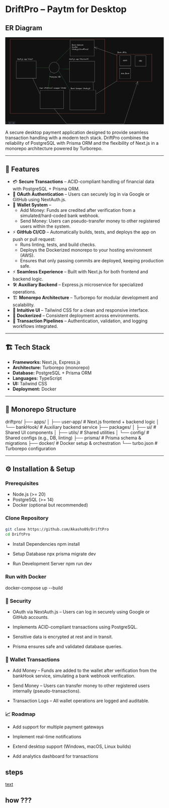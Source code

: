 # DriftPro – Paytm for Desktop

## ER Diagram
![alt text](image.png)


A secure desktop payment application designed to provide seamless transaction handling with a modern tech stack. DriftPro combines the reliability of PostgreSQL with Prisma ORM and the flexibility of Next.js in a monorepo architecture powered by Turborepo.

---

## 🚀 Features
- 💳 **Secure Transactions** – ACID-compliant handling of financial data with PostgreSQL + Prisma ORM. 
- 🔐 **OAuth Authentication** – Users can securely log in via Google or GitHub using NextAuth.js.
- 💸 **Wallet System** –
    - Add Money: Funds are credited after verification from a simulated/hard-coded bank webhook.
    - Send Money: Users can pseudo-transfer money to other registered users within the system.
- ⚡ **GitHub CI/CD** – Automatically builds, tests, and deploys the app on push or pull request:
    - Runs linting, tests, and build checks.
    - Deploys the Dockerized monorepo to your hosting environment (AWS).
    - Ensures that only passing commits are deployed, keeping production safe.
- ⚡ **Seamless Experience** – Built with Next.js for both frontend and backend logic.  
- 🛠 **Auxiliary Backend** – Express.js microservice for specialized operations.  
- 🏗 **Monorepo Architecture** – Turborepo for modular development and scalability.  
- 🎨 **Intuitive UI** – Tailwind CSS for a clean and responsive interface.  
- 🐳 **Dockerized** – Consistent deployment across environments.  
- 📜 **Transaction Pipelines** – Authentication, validation, and logging workflows integrated. 
 
---

## 🏗 Tech Stack
- **Frameworks:** Next.js, Express.js  
- **Architecture:** Turborepo (monorepo)  
- **Database:** PostgreSQL + Prisma ORM  
- **Languages:** TypeScript  
- **UI:** Tailwind CSS  
- **Deployment:** Docker  

---

## 📂 Monorepo Structure

driftpro/
├── apps/
│   ├── user-app/        # Next.js frontend + backend logic
│   └── bankHook/    # Auxiliary backend service
├── packages/
│   ├── ui/                 # Shared UI components
│   ├── utils/              # Shared utilities
│   └── config/             # Shared configs (e.g., DB, linting)
├── prisma/                 # Prisma schema & migrations
├── docker/                 # Docker setup & orchestration
└── turbo.json              # Turborepo configuration


---

## ⚙️ Installation & Setup
### Prerequisites
- Node.js (>= 20)  
- PostgreSQL (>= 14)  
- Docker (optional but recommended)

### Clone Repository
```bash
git clone https://github.com/Akasho09/DriftPro
cd DriftPro
```

- Install Dependencies
npm install

- Setup Database
npx prisma migrate dev

- Run Development Server
npm run dev

### Run with Docker

docker-compose up --build


### 🔐 Security
- OAuth via NextAuth.js – Users can log in securely using Google or GitHub accounts.

- Implements ACID-compliant transactions using PostgreSQL.

- Sensitive data is encrypted at rest and in transit.

- Prisma ensures safe and validated database queries.

### 💸 Wallet Transactions

- Add Money – Funds are added to the wallet after verification from the bankHook service, simulating a bank webhook verification.

- Send Money – Users can transfer money to other registered users internally (pseudo-transactions).

- Transaction Logs – All wallet operations are logged and auditable.


### 📈 Roadmap

-  Add support for multiple payment gateways

-  Implement real-time notifications

-  Extend desktop support (Windows, macOS, Linux builds)

-  Add analytics dashboard for transactions




## steps
[text](steps.md)

      
 ##   <ReTr n={0}></ReTr> how ???
